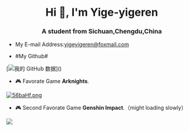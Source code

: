 <h1 align="center">Hi 👋, I'm Yige-yigeren</h1>
<h3 align="center">A student from Sichuan,Chengdu,China</h3>

- My E-mail Address:yigeyigeren@foxmail.com

- #My Github#

[![我的 GitHub 数据](https://github-readme-stats.vercel.app/api?username=yige-yigeren&show_icons=true&hide_border=true&theme=chartreuse-dark")]()


- 🎮 Favorate Game **Arknights**.

[![56baHf.png](https://z3.ax1x.com/2021/10/22/56baHf.png)](https://imgtu.com/i/56baHf)

- 🎮 Second Favorate Game **Genshin Impact**.（might loading slowly）

![](https://genshin-card.himiku.com/rand/191844625.png)

